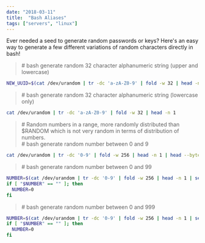 ```yaml
---
date: "2018-03-11"
title:  "Bash Aliases"
tags: ["servers", "linux"]
---
```



Ever needed a seed to generate random passwords or keys? Here's an easy way to generate a few different variations of random characters directly in bash!

> \# bash generate random 32 character alphanumeric string (upper and lowercase)
```bash
NEW_UUID=$(cat /dev/urandom | tr -dc 'a-zA-Z0-9' | fold -w 32 | head -n 1)
```
> \# bash generate random 32 character alphanumeric string (lowercase only)

```bash
cat /dev/urandom | tr -dc 'a-zA-Z0-9' | fold -w 32 | head -n 1
```

> \# Random numbers in a range, more randomly distributed than $RANDOM which is not
very random in terms of distribution of numbers.<br>
> \# bash generate random number between 0 and 9

```bash
cat /dev/urandom | tr -dc '0-9' | fold -w 256 | head -n 1 | head --bytes 1
```

> \# bash generate random number between 0 and 99

```bash
NUMBER=$(cat /dev/urandom | tr -dc '0-9' | fold -w 256 | head -n 1 | sed -e 's/^0*//' | head --bytes 2)
if [ "$NUMBER" == "" ]; then
  NUMBER=0
fi
```

> \# bash generate random number between 0 and 999

```bash
NUMBER=$(cat /dev/urandom | tr -dc '0-9' | fold -w 256 | head -n 1 | sed -e 's/^0*//' | head --bytes 3)
if [ "$NUMBER" == "" ]; then
  NUMBER=0
fi
```
